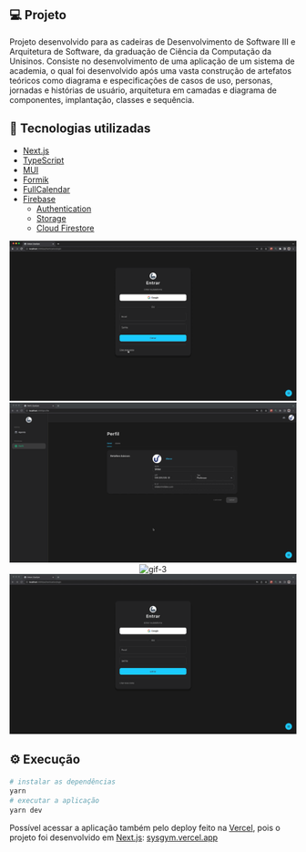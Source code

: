 ## 💻 Projeto

Projeto desenvolvido para as cadeiras de Desenvolvimento de Software III e Arquitetura de Software, da graduação de Ciência da Computação da Unisinos. Consiste no desenvolvimento de uma aplicação de um sistema de academia, o qual foi desenvolvido após uma vasta construção de artefatos teóricos como diagrama e especificações de casos de uso, personas, jornadas e histórias de usuário, arquitetura em camadas e diagrama de componentes, implantação, classes e sequência.

## 🚀 Tecnologias utilizadas

- [Next.js](https://nextjs.org/)
- [TypeScript](https://www.typescriptlang.org/)
- [MUI](https://mui.com/)
- [Formik](https://formik.org/)
- [FullCalendar](https://fullcalendar.io/)
- [Firebase](https://firebase.google.com/)
  - [Authentication](https://firebase.google.com/docs/auth)
  - [Storage](https://firebase.google.com/docs/storage)
  - [Cloud Firestore](https://firebase.google.com/docs/firestore)

<p align="center">
  <img alt="gif-1" title="gif-1" src=".github/gif-1.gif">
  <img alt="gif-2" title="gif-2" src=".github/gif-2.gif">
  <img alt="gif-3" title="gif-3" src=".github/gif-3.gif">
  <img alt="gif-4" title="gif-4" src=".github/gif-4.gif">
</p>

## ⚙ Execução

```bash
# instalar as dependências
yarn
# executar a aplicação
yarn dev
```

Possível acessar a aplicação também pelo deploy feito na [Vercel](https://vercel.com), pois o projeto foi desenvolvido em [Next.js](https://nextjs.org/): [sysgym.vercel.app](https://sysgym.vercel.app/)

